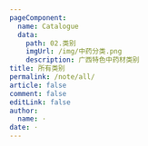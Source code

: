 ```yaml
---
pageComponent: 
  name: Catalogue
  data: 
    path: 02.类别
    imgUrl: /img/中药分类.png
    description: 广西特色中药材类别
title: 所有类别
permalink: /note/all/
article: false
comment: false
editLink: false
author: 
  name: ·
date: ·
---
```

